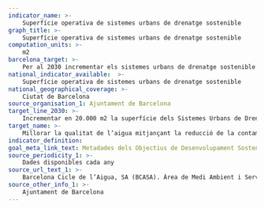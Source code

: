 ```yaml
---
indicator_name: >-
    Superfície operativa de sistemes urbans de drenatge sostenible
graph_title: >-
    Superfície operativa de sistemes urbans de drenatge sostenible
computation_units: >-
    m2
barcelona_target: >-
    Per al 2030 incrementar els sistemes urbans de drenatge sostenible i l’aprofitament de les aigües freàtiques
national_indicator_available:  >-
    Superfície operativa de sistemes urbans de drenatge sostenible
national_geographical_coverage: >-
    Ciutat de Barcelona
source_organisation_1: Ajuntament de Barcelona
target_line_2030: >-
    Incrementar en 20.000 m2 la superfície dels Sistemes Urbans de Drenatge Sostenible (SUDS): 69.854 m2
target_name: >-
    Millorar la qualitat de l’aigua mitjançant la reducció de la contaminació, l’eliminació dels abocaments i la reducció al mínim de la descàrrega de materials i productes químics perillosos, la reducció a la meitat del percentatge d’aigües residuals sense tractar, i un augment substancial a escala mundial del reciclat i de la reutilització en condicions de seguretat
indicator_definition:
goal_meta_link_text: Metadades dels Objectius de Desenvolupament Sostenible de les Nacions Unides (pdf 894kB)
source_periodicity_1: >-
    Dades disponibles cada any
source_url_text_1: >-
    Barcelona Cicle de l’Aigua, SA (BCASA). Àrea de Medi Ambient i Serveis Urbans
source_other_info_1: >-
    Ajuntament de Barcelona
---
```

